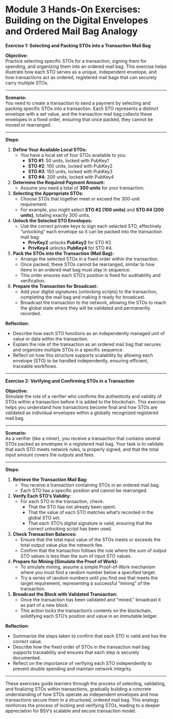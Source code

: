 # Module 3 Hands-On Exercises: Building on the Digital Envelopes and Ordered Mail Bag Analogy

**Exercise 1: Selecting and Packing STOs into a Transaction Mail Bag**

**Objective:**\
Practice selecting specific STOs for a transaction, signing them for spending, and organizing them into an ordered mail bag. This exercise helps illustrate how each STO serves as a unique, independent envelope, and how transactions act as ordered, registered mail bags that can securely carry multiple STOs.

***

**Scenario:**\
You need to create a transaction to send a payment by selecting and packing specific STOs into a transaction. Each STO represents a distinct envelope with a set value, and the transaction mail bag collects these envelopes in a fixed order, ensuring that once packed, they cannot be moved or rearranged.

***

**Steps:**

1. **Define Your Available Local STOs:**
   * You have a local set of four STOs available to you:
     * **STO #1**: 50 units, locked with PubKey1
     * **STO #2**: 100 units, locked with PubKey2
     * **STO #3**: 150 units, locked with PubKey3
     * **STO #4**: 200 units, locked with PubKey4
2. **Determine the Required Payment Amount:**
   * Assume you need a total of **300 units** for your transaction.
3. **Selecting the Appropriate STOs:**
   * Choose STOs that together meet or exceed the 300-unit requirement.
   * For example, you might select **STO #2 (100 units)** and **STO #4 (200 units)**, totaling exactly 300 units.
4. **Unlock the Selected STO Envelopes:**
   * Use the correct private keys to sign each selected STO, effectively “unlocking” each envelope so it can be packed into the transaction mail bag:
     * **PrivKey2** unlocks **PubKey2** for STO #2.
     * **PrivKey4** unlocks **PubKey4** for STO #4.
5. **Pack the STOs into the Transaction (Mail Bag):**
   * Arrange the selected STOs in a fixed order within the transaction.
   * Once packed, these STOs cannot be rearranged, similar to how items in an ordered mail bag must stay in sequence.
   * This order ensures each STO’s position is fixed for auditability and verification.
6. **Prepare the Transaction for Broadcast:**
   * Add your digital signatures (unlocking scripts) to the transaction, completing the mail bag and making it ready for broadcast.
   * Broadcast the transaction to the network, allowing the STOs to reach the global state where they will be validated and permanently recorded.

**Reflection:**

* Describe how each STO functions as an independently managed unit of value or data within the transaction.
* Explain the role of the transaction as an ordered mail bag that secures and organizes multiple STOs in a specific sequence.
* Reflect on how this structure supports scalability by allowing each envelope (STO) to be handled independently, ensuring efficient, traceable workflows.

***

**Exercise 2: Verifying and Confirming STOs in a Transaction**

**Objective:**\
Simulate the role of a verifier who confirms the authenticity and validity of STOs within a transaction before it is added to the blockchain. This exercise helps you understand how transactions become final and how STOs are validated as individual envelopes within a globally recognized registered mail bag.

***

**Scenario:**\
As a verifier (like a miner), you receive a transaction that contains several STOs packed as envelopes in a registered mail bag. Your task is to validate that each STO meets network rules, is properly signed, and that the total input amount covers the outputs and fees.

***

**Steps:**

1. **Retrieve the Transaction Mail Bag:**
   * You receive a transaction containing STOs in an ordered mail bag.
   * Each STO has a specific position and cannot be rearranged.
2. **Verify Each STO’s Validity:**
   * For each STO in the transaction, check:
     * That the STO has not already been spent.
     * That the value of each STO matches what’s recorded in the global STO set.
     * That each STO’s digital signature is valid, ensuring that the correct unlocking script has been used.
3. **Check Transaction Balances:**
   * Ensure that the total input value of the STOs meets or exceeds the total output value plus the network fee.
   * Confirm that the transaction follows the rule where the sum of output STO values is less than the sum of input STO values.
4. **Prepare for Mining (Simulate the Proof of Work):**
   * To simulate mining, assume a simple Proof-of-Work mechanism where you must find a random number below a specified target.
   * Try a series of random numbers until you find one that meets the target requirement, representing a successful “mining” of the transaction.
5. **Broadcast the Block with Validated Transaction:**
   * Once the transaction has been validated and "mined," broadcast it as part of a new block.
   * This action locks the transaction’s contents on the blockchain, solidifying each STO’s position and value in an immutable ledger.

**Reflection:**

* Summarize the steps taken to confirm that each STO is valid and has the correct value.
* Describe how the fixed order of STOs in the transaction mail bag supports traceability and ensures that each step is securely documented.
* Reflect on the importance of verifying each STO independently to prevent double spending and maintain network integrity.

***

These exercises guide learners through the process of selecting, validating, and finalizing STOs within transactions, gradually building a concrete understanding of how STOs operate as independent envelopes and how transactions secure them in a structured, ordered mail bag. This analogy reinforces the process of locking and verifying STOs, leading to a deeper appreciation for BSV’s scalable and secure transaction model.
